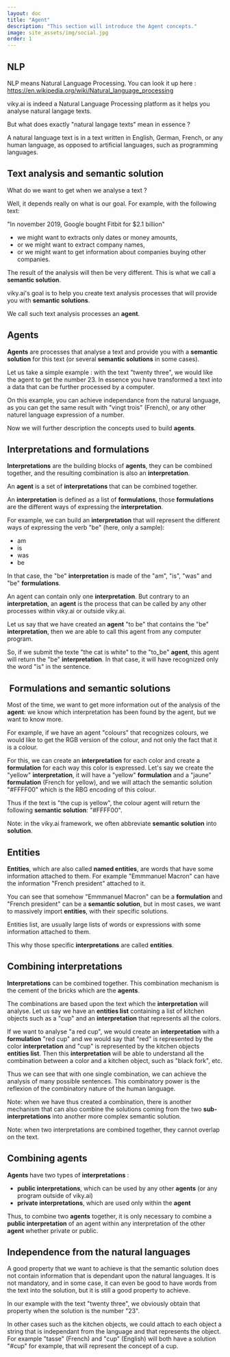 ```yaml
---
layout: doc
title: "Agent"
description: "This section will introduce the Agent concepts."
image: site_assets/img/social.jpg
order: 1
---
```



## NLP

NLP means Natural Language Processing. You can look it up here : https://en.wikipedia.org/wiki/Natural_language_processing

viky.ai is indeed a Natural Language Processing platform as it helps you analyse natural langage texts.

But what does exactly "natural langage texts" mean in essence ?

A natural language text is in a text written in English, German, French, or any human language, as opposed to artificial languages, such as programming languages.


## Text analysis and semantic solution

What do we want to get when we analyse a text ?

Well, it depends really on what is our goal. For example, with the following text:

"In november 2019, Google bought Fitbit for $2.1 billion"

* we might want to extracts only dates or money amounts,
* or we might want to extract company names,
* or we might want to get information about companies buying other companies.

The result of the analysis will then be very different. This is what we call a **semantic solution**.

viky.ai's goal is to help you create text analysis processes that will provide you with **semantic solutions**.

We call such text analysis processes an **agent**.

## Agents


**Agents** are processes that analyse a text and provide you with a **semantic solution** for this text (or several **semantic solutions** in some cases).

Let us take a simple example : with the text "twenty three", we would like the agent to get the number 23. In essence you have transformed a text into a data that can be further processed by a computer.

On this example, you can achieve independance from the natural language, as you can get the same result with "vingt trois" (French), or any other naturel language expression of a number.

Now we will further description the concepts used to build **agents**.


## Interpretations and formulations

**Interpretations** are the building blocks of **agents**, they can be combined together, and the resulting combination is also an **interpretation**.

An **agent** is a set of **interpretations** that can be combined together.

An **interpretation** is defined as a list of **formulations**, those **formulations** are the different ways of expressing the **interpretation**.

For example, we can build an **interpretation** that will represent the different ways of expressing the verb "be" (here, only a sample):

* am
* is
* was
* be

In that case, the "be" **interpretation** is made of the "am", "is", "was" and "be" **formulations**.

An agent can contain only one **interpretation**. But contrary to an **interpretation**, an **agent** is the process that can be called by any other processes within viky.ai or outside viky.ai.

Let us say that we have created an **agent** "to be" that contains the "be" **interpretation**, then we are able to call this agent from any computer program.

So, if we submit the texte "the cat is white" to the "to_be" **agent**, this agent will return the "be" **interpretation**. In that case, it will have recognized only the word "is" in the sentence.


##  Formulations and semantic solutions

Most of the time, we want to get more information out of the analysis of the **agent**: we know which interpretation has been found by the agent, but we want to know more.

For example, if we have an agent "colours" that recognizes colours, we would like to get the RGB version of the colour, and not only the fact that it is a colour.

For this, we can create an **interpretation** for each color and create a **formulation** for each way this color is expressed. Let's say we create the "yellow" **interpretation**, it will have a "yellow" **formulation** and a "jaune" **formulation** (French for yellow), and we will attach the semantic solution "#FFFF00" which is the RBG encoding of this colour.

Thus if the text is "the cup is yellow", the colour agent will return the following **semantic solution**: "#FFFF00".

Note: in the viky.ai framework, we often abbreviate **semantic solution** into **solution**.


## Entities

**Entities**, which are also called **named entities**, are words that have some information attached to them. For example "Emmmanuel Macron" can have the information "French president" attached to it.

You can see that somehow "Emmmanuel Macron" can be a **formulation** and "French president" can be a **semantic solution**, but in most cases, we want to massively import **entities**, with their specific solutions.

Entities list, are usually large lists of words or expressions with some information attached to them.

This why those specific **interpretations** are called **entities**.


## Combining interpretations


**Interpretations** can be combined together. This combination mechanism is the cement of the bricks which are the **agents**.

The combinations are based upon the text which the **interpretation** will analyse. Let us say we have an **entities list** containing a list of kitchen objects such as a "cup" and an **interpretation** that represents all the colors.

If we want to analyse "a red cup", we would create an **interpretation** with a **formulation** "red cup" and we would say that "red" is represented by the color **interpretation** and "cup" is represented by the kitchen objects **entities list**. Then this **interpretation** will be able to understand all the combination between a color and a kitchen object, such as "black fork", etc.

Thus we can see that with one single combination, we can achieve the analysis of many possible sentences. This combinatory power is the reflexion of the combinatory nature of the human language.

Note: when we have thus created a combination, there is another mechanism that can also combine the solutions coming from the two **sub-interpretations** into another more complex semantic solution.

Note: when two interpretations are combined together, they cannot overlap on the text.


## Combining agents

**Agents** have two types of **interpretations** :

* **public interpretations**, which can be used by any other **agents** (or any program outside of viky.ai)
* **private interpretations**, which are used only within the **agent**

Thus, to combine two **agents** together, it is only necessary to combine a **public interpretation** of an agent within any interpretation of the other **agent** whether private or public.


## Independence from the natural languages

A good property that we want to achieve is that the semantic solution does not contain information that is dependant upon the natural languages. It is not mandatory, and in some case, it can even be good to have words from the text into the solution, but it is still a good property to achieve.

In our example with the text "twenty three", we obviously obtain that property when the solution is the number "23".

In other cases such as the kitchen objects, we could attach to each object a string that is independant from the language and that represents the object. For example "tasse" (French) and "cup" (English) will both have a solution "#cup" for example, that will represent the concept of a cup.





